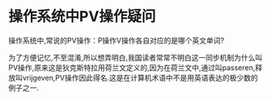 # 操作系统中PV操作疑问

操作系统中,常说的PV操作：P操作V操作各自对应的是哪个英文单词?

为了方便记忆,不至混淆,所以想弄明白,我国读者常常不明白这一同步机制为什么叫PV操作,原来这是狄克斯特拉用荷兰文定义的,因为在荷兰文中,通过叫passeren,释放叫vrijgeven,PV操作因此得名.这是在计算机术语中不是用英语表达的极少数的例子之一.